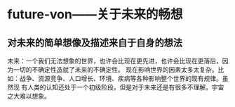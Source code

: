 # future-von——关于未来的畅想
## 对未来的简单想像及描述来自于自身的想法
未来：一个我们无法想象的世界，也许会比现在更先进，也许会比现在更落后，因为一切的不确定性造就了未来的不确定性。
现在影响世界的因素太多太复杂。比如：战争、资源竞争、人口增长、环境、疾病等各种影响整个世界的现有规律。虽然现
有人类的认知还处于一个初级阶段，但是对于未来还是有很多不理解。宇宙之大难以想象。
